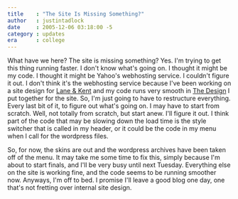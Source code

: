 ```yaml
---
title    : "The Site Is Missing Something?"
author   : justintadlock
date     : 2005-12-06 03:18:00 -5
category : updates
era      : college
---
```


What have we here?  The site is missing something?  Yes.  I'm trying to get this thing running faster.  I don't know what's going on.  I thought it might be my code.  I thought it might be Yahoo's webhosting service.  I couldn't figure it out.  I don't think it's the webhosting service because I've been working on a site design for <a href="http://laneandkent.com.foreverclois.com" title="Lane &amp; Kent Website (New Window)" rel="external"> Lane &amp; Kent</a> and my code runs very smooth in <a href="http://www.dark-autumn.com/practice/laneandkent/index002.php" title="Lane &amp; Kent Design"> The Design</a> I put together for the site.  So, I'm just going to have to restructure everything.  Every last bit of it, to figure out what's going on.  I may have to start from scratch.  Well, not totally from scratch, but start anew.  I'll figure it out.  I think part of the code that may be slowing down the load time is the style switcher that is called in my header, or it could be the code in my menu when I call for the wordpress files.

So, for now, the skins are out and the wordpress archives have been taken off of the menu.  It may take me some time to fix this, simply because I'm about to start finals, and I'll be very busy until next Tuesday.  Everything else on the site is working fine, and the code seems to be running smoother now.  Anyways, I'm off to bed.  I promise I'll leave a good blog one day, one that's not fretting over internal site design.
